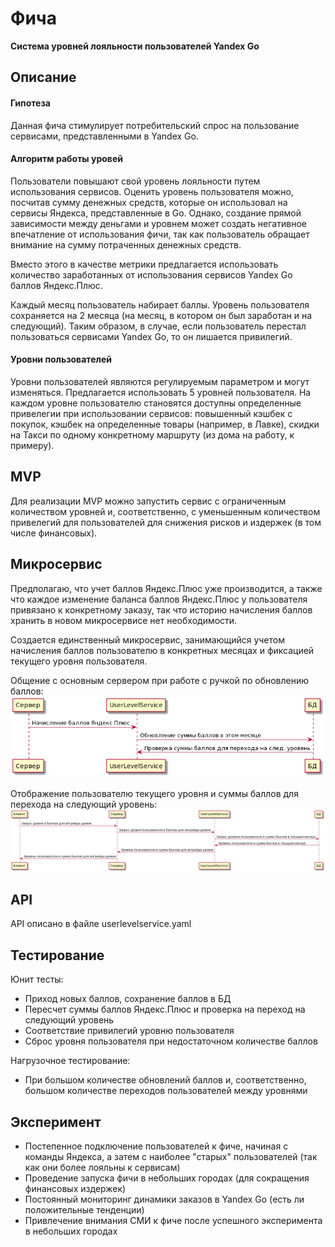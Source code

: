 # Фича

**Система уровней лояльности пользователей Yandex Go**

## Описание
#### Гипотеза
Данная фича стимулирует потребительский спрос на пользование сервисами, представленными в Yandex Go. 

#### Алгоритм работы уровей

Пользователи повышают свой уровень лояльности путем использования сервисов. Оценить уровень пользователя можно, посчитав сумму денежных средств, которые он использовал на сервисы Яндекса, представленные в Go. Однако, создание прямой зависимости между деньгами и уровнем может создать негативное впечатление от использования фичи, так как пользователь обращает внимание на сумму потраченных денежных средств.

Вместо этого в качестве метрики предлагается использовать количество заработанных от использования сервисов Yandex Go баллов Яндекс.Плюс. 

Каждый месяц пользователь набирает баллы. Уровень пользователя сохраняется на 2 месяца (на месяц, в котором он был заработан и на следующий). Таким образом, в случае, если пользователь перестал пользоваться сервисами Yandex Go, то он лишается привилегий.

#### Уровни пользователей
Уровни пользователей являются регулируемым параметром и могут изменяться. Предлагается использовать 5 уровней пользователя.
На каждом уровне пользователю становятся доступны определенные привелегии при использовании сервисов: повышенный кэшбек с покупок, кэшбек на определенные товары (например, в Лавке), скидки на Такси по одному конкретному маршруту (из дома на работу, к примеру).

## MVP
Для реализации MVP можно запустить сервис с ограниченным количеством уровней и, соответственно, с уменьшенным количеством привелегий для пользователей для снижения рисков и издержек (в том числе финансовых).

## Микросервис
Предполагаю, что учет баллов Яндекс.Плюс уже производится, а также что каждое изменение баланса баллов Яндекс.Плюс у пользователя привязано к конкретному заказу, так что историю начисления баллов хранить в новом микросервисе нет необходимости.

Создается единственный микросервис, занимающийся учетом начисления баллов пользователю в конкретных месяцах и фиксацией текущего уровня пользователя.

Общение с основным сервером при работе с ручкой по обновлению баллов:
![Обновление уровня пользователя](update_level.png)

Отображение пользователю текущего уровня и суммы баллов для перехода на следующий уровень:
![Взаимодействие с пользователем](request_level.png)

## API
API описано в файле userlevelservice.yaml

## Тестирование
Юнит тесты:
* Приход новых баллов, сохранение баллов в БД
* Пересчет суммы баллов Яндекс.Плюс и проверка на переход на следующий уровень
* Соответствие привилегий уровню пользователя
* Сброс уровня пользователя при недостаточном количестве баллов

Нагрузочное тестирование:
* При большом количестве обновлений баллов и, соответственно, большом количестве переходов пользователей между уровнями

## Эксперимент
* Постепенное подключение пользователей к фиче, начиная с команды Яндекса, а затем с наиболее "старых" пользователей (так как они более лояльны к сервисам)
* Проведение запуска фичи в небольших городах (для сокращения финансовых издержек)
* Постоянный мониторинг динамики заказов в Yandex Go (есть ли положительные тенденции)
* Привлечение внимания СМИ к фиче после успешного эксперимента в небольших городах
